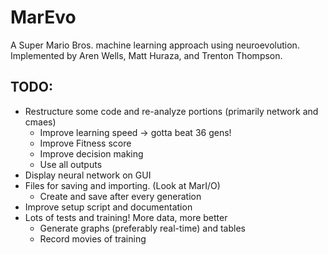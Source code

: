# MarEvo
A Super Mario Bros. machine learning approach using neuroevolution. Implemented by Aren Wells, Matt Huraza, and Trenton Thompson.

## TODO:
- Restructure some code and re-analyze portions (primarily network and cmaes)
  - Improve learning speed -> gotta beat 36 gens!
  - Improve Fitness score
  - Improve decision making
  - Use all outputs
- Display neural network on GUI
- Files for saving and importing. (Look at MarI/O)
  - Create and save after every generation
- Improve setup script and documentation
- Lots of tests and training! More data, more better
  - Generate graphs (preferably real-time) and tables
  - Record movies of training
